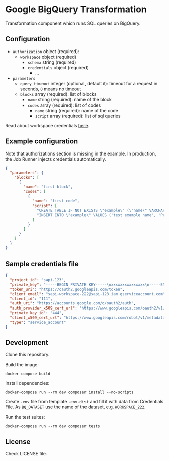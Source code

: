 # Google BigQuery Transformation

Transformation component which runs SQL queries on BigQuery.

## Configuration

- `authorization` object (required): 
    - `workspace` object (required)
        - `schema` string (required)
        - `credentials` object (required)
            - ...
- `parameters`
    - `query_timeout` integer (optional, default `0`): timeout for a request in seconds, `0` means no timeout
    - `blocks` array (required): list of blocks
        - `name` string (required): name of the block
        - `codes` array (required): list of codes
            - `name` string (required): name of the code
            - `script` array (required): list of sql queries

Read about workspace credentials [here](https://developers.keboola.com/extend/common-interface/folders/#exchanging-data-via-workspace).

## Example configuration

Note that authorizations section is missing in the example. In production, the Job Runner injects credentials
automatically.

```json
{
  "parameters": {
    "blocks": [
      {
        "name": "first block",
        "codes": [
          {
            "name": "first code",
            "script": [
              "CREATE TABLE IF NOT EXISTS \"example\" (\"name\" VARCHAR(200),\"usercity\" VARCHAR(200));",
              "INSERT INTO \"example\" VALUES ('test example name', 'Prague'), ('test example name 2', 'Brno'), ('test example name 3', 'Ostrava')"
            ]
          }
        ]
      }
    ]
  }
}
```

## Sample credentials file

```json
{
  "project_id": "sapi-123",
  "private_key": "-----BEGIN PRIVATE KEY-----\nxxxxxxxxxxxxxxx\n-----END PRIVATE KEY-----\n",
  "token_uri": "https://oauth2.googleapis.com/token",
  "client_email": "sapi-workspace-222@sapi-123.iam.gserviceaccount.com",
  "client_id": "111",
  "auth_uri": "https://accounts.google.com/o/oauth2/auth",
  "auth_provider_x509_cert_url": "https://www.googleapis.com/oauth2/v1/certs",
  "private_key_id": "444",
  "client_x509_cert_url": "https://www.googleapis.com/robot/v1/metadata/x509/sapi-workspace-222%40sapi-123.iam.gserviceaccount.com",
  "type": "service_account"
}
```

## Development

Clone this repository.

Build the image:
```shell
docker-compose build
```

Install dependencies:
```shell
docker-compose run --rm dev composer install --no-scripts
```

Create `.env` file from template `.env.dist` and fill it with data from Credentials File.
As `BQ_DATASET` use the name of the dataset, e.g. `WORKSPACE_222`.

Run the test suites:
```shell
docker-compose run --rm dev composer tests
```

## License

Check LICENSE file.
